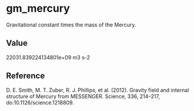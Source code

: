 # gm_mercury

Gravitational constant times the mass of the Mercury.

## Value

22031.839224134801e+09 m3 s-2

## Reference

D. E. Smith, M. T. Zuber, R. J. Phillips, et al. (2012). Gravity field and internal structure of Mercury from MESSENGER. Science, 336, 214–217, do:10.1126/science.1218809.
